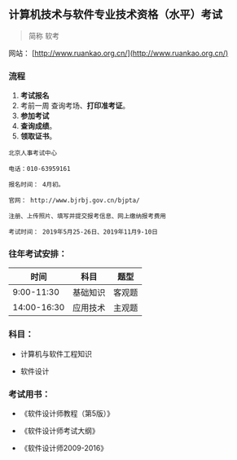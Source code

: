 ## 计算机技术与软件专业技术资格（水平）考试

> 简称 软考

网站： [http://www.ruankao.org.cn/](http://www.ruankao.org.cn/)

### 流程
1. **考试报名**
2. 考前一周 查询考场、**打印准考证**。
3. **参加考试** 
4. **查询成绩**。
5. **领取证书**。

 ```text
 北京人事考试中心
 
 电话：010-63959161
 
 报名时间： 4月初。
 
 官网： http://www.bjrbj.gov.cn/bjpta/
 
 注册、上传照片、填写并提交报考信息、网上缴纳报考费用
 
 考试时间： 2019年5月25-26日、2019年11月9-10日
 
 ```
 
 ### 往年考试安排：
 
 时间 | 科目 | 题型
 ---|---|---
 9:00-11:30 | 基础知识 | 客观题
 14:00-16:30 | 应用技术 | 主观题
 
 ### 科目：
 - 计算机与软件工程知识
 
 - 软件设计
 
 ### 考试用书：
 - 《软件设计师教程（第5版）》 
 
 - 《软件设计师考试大纲》
 
 - 《软件设计师2009-2016》
 
 

